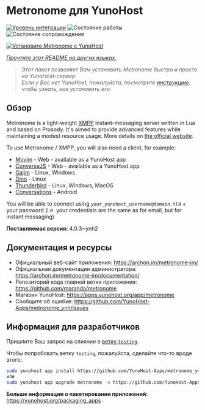 <!--
Важно: этот README был автоматически сгенерирован <https://github.com/YunoHost/apps/tree/master/tools/readme_generator>
Он НЕ ДОЛЖЕН редактироваться вручную.
-->

# Metronome для YunoHost

[![Уровень интеграции](https://dash.yunohost.org/integration/metronome.svg)](https://ci-apps.yunohost.org/ci/apps/metronome/) ![Состояние работы](https://ci-apps.yunohost.org/ci/badges/metronome.status.svg) ![Состояние сопровождения](https://ci-apps.yunohost.org/ci/badges/metronome.maintain.svg)

[![Установите Metronome с YunoHost](https://install-app.yunohost.org/install-with-yunohost.svg)](https://install-app.yunohost.org/?app=metronome)

*[Прочтите этот README на других языках.](./ALL_README.md)*

> *Этот пакет позволяет Вам установить Metronome быстро и просто на YunoHost-сервер.*  
> *Если у Вас нет YunoHost, пожалуйста, посмотрите [инструкцию](https://yunohost.org/install), чтобы узнать, как установить его.*

## Обзор

Metronome is a light-weight [XMPP](https://en.wikipedia.org/wiki/XMPP) instant-messaging server written in Lua and based on Prosody. It's aimed to provide advanced features while maintaining a modest resource usage. More details on [the official website](https://archon.im/metronome-im/).

To use Metronome / XMPP, you will also need a client, for example:

- [Movim](https://movim.eu) - Web - available as a YunoHost app
- [ConverseJS](https://conversejs.org) - Web - available as a YunoHost app
- [Gajim](https://gajim.org/) - Linux, Windows
- [Dino](https://dino.im) - Linux
- [Thunderbird](https://www.thunderbird.net/fr/) - Linux, Windows, MacOS
- [Conversations](https://conversations.im/) - Android

You will be able to connect using `your_yunohost_username@domain.tld` + your password (i.e. your credentials are the same as for email, but for instant messaging)


**Поставляемая версия:** 4.0.3~ynh2
## Документация и ресурсы

- Официальный веб-сайт приложения: <https://archon.im/metronome-im/>
- Официальная документация администратора: <https://archon.im/metronome-im/documentation/>
- Репозиторий кода главной ветки приложения: <https://github.com/maranda/metronome>
- Магазин YunoHost: <https://apps.yunohost.org/app/metronome>
- Сообщите об ошибке: <https://github.com/YunoHost-Apps/metronome_ynh/issues>

## Информация для разработчиков

Пришлите Ваш запрос на слияние в [ветку `testing`](https://github.com/YunoHost-Apps/metronome_ynh/tree/testing).

Чтобы попробовать ветку `testing`, пожалуйста, сделайте что-то вроде этого:

```bash
sudo yunohost app install https://github.com/YunoHost-Apps/metronome_ynh/tree/testing --debug
или
sudo yunohost app upgrade metronome -u https://github.com/YunoHost-Apps/metronome_ynh/tree/testing --debug
```

**Больше информации о пакетировании приложений:** <https://yunohost.org/packaging_apps>
